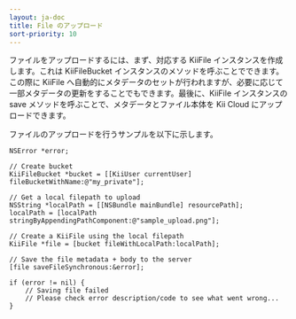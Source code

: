 ```yaml
---
layout: ja-doc
title: File のアップロード
sort-priority: 10
---
```

ファイルをアップロードするには、まず、対応する KiiFile インスタンスを作成します。これは KiiFileBucket  インスタンスのメソッドを呼ぶことでできます。この際に KiiFile へ自動的にメタデータのセットが行われますが、必要に応じて一部メタデータの更新をすることでもできます。最後に、KiiFile インスタンスの save メソッドを呼ぶことで、メタデータとファイル本体を Kii Cloud にアップロードできます。

ファイルのアップロードを行うサンプルを以下に示します。

```objc
NSError *error;

// Create bucket
KiiFileBucket *bucket = [[KiiUser currentUser] fileBucketWithName:@"my_private"];

// Get a local filepath to upload
NSString *localPath = [[NSBundle mainBundle] resourcePath];
localPath = [localPath stringByAppendingPathComponent:@"sample_upload.png"];

// Create a KiiFile using the local filepath
KiiFile *file = [bucket fileWithLocalPath:localPath];

// Save the file metadata + body to the server
[file saveFileSynchronous:&error];

if (error != nil) {
    // Saving file failed
    // Please check error description/code to see what went wrong...
}
```
